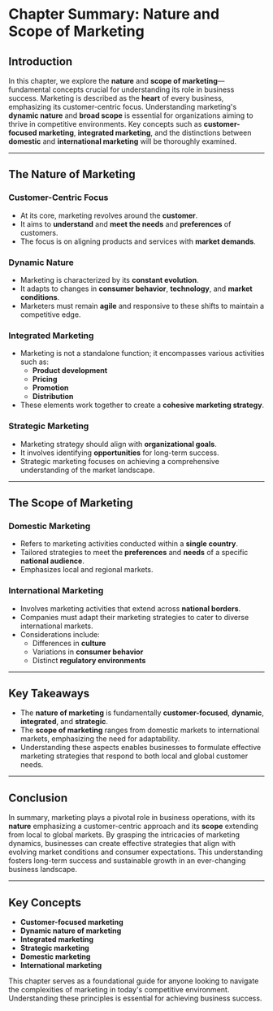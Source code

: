 # Chapter Summary: Nature and Scope of Marketing

## Introduction
In this chapter, we explore the **nature** and **scope of marketing**—fundamental concepts crucial for understanding its role in business success. Marketing is described as the **heart** of every business, emphasizing its customer-centric focus. Understanding marketing's **dynamic nature** and **broad scope** is essential for organizations aiming to thrive in competitive environments. Key concepts such as **customer-focused marketing**, **integrated marketing**, and the distinctions between **domestic** and **international marketing** will be thoroughly examined.

---

## The Nature of Marketing

### Customer-Centric Focus
- At its core, marketing revolves around the **customer**.
- It aims to **understand** and **meet the needs** and **preferences** of customers.
- The focus is on aligning products and services with **market demands**.

### Dynamic Nature
- Marketing is characterized by its **constant evolution**.
- It adapts to changes in **consumer behavior**, **technology**, and **market conditions**.
- Marketers must remain **agile** and responsive to these shifts to maintain a competitive edge.

### Integrated Marketing
- Marketing is not a standalone function; it encompasses various activities such as:
  - **Product development**
  - **Pricing**
  - **Promotion**
  - **Distribution**
- These elements work together to create a **cohesive marketing strategy**.

### Strategic Marketing
- Marketing strategy should align with **organizational goals**.
- It involves identifying **opportunities** for long-term success.
- Strategic marketing focuses on achieving a comprehensive understanding of the market landscape.

---

## The Scope of Marketing

### Domestic Marketing
- Refers to marketing activities conducted within a **single country**.
- Tailored strategies to meet the **preferences** and **needs** of a specific **national audience**.
- Emphasizes local and regional markets.

### International Marketing
- Involves marketing activities that extend across **national borders**.
- Companies must adapt their marketing strategies to cater to diverse international markets.
- Considerations include:
  - Differences in **culture**
  - Variations in **consumer behavior**
  - Distinct **regulatory environments**

---

## Key Takeaways
- The **nature of marketing** is fundamentally **customer-focused**, **dynamic**, **integrated**, and **strategic**.
- The **scope of marketing** ranges from domestic markets to international markets, emphasizing the need for adaptability.
- Understanding these aspects enables businesses to formulate effective marketing strategies that respond to both local and global customer needs.

---

## Conclusion
In summary, marketing plays a pivotal role in business operations, with its **nature** emphasizing a customer-centric approach and its **scope** extending from local to global markets. By grasping the intricacies of marketing dynamics, businesses can create effective strategies that align with evolving market conditions and consumer expectations. This understanding fosters long-term success and sustainable growth in an ever-changing business landscape.

---

## Key Concepts
- **Customer-focused marketing**
- **Dynamic nature of marketing**
- **Integrated marketing**
- **Strategic marketing**
- **Domestic marketing**
- **International marketing**

This chapter serves as a foundational guide for anyone looking to navigate the complexities of marketing in today's competitive environment. Understanding these principles is essential for achieving business success.
